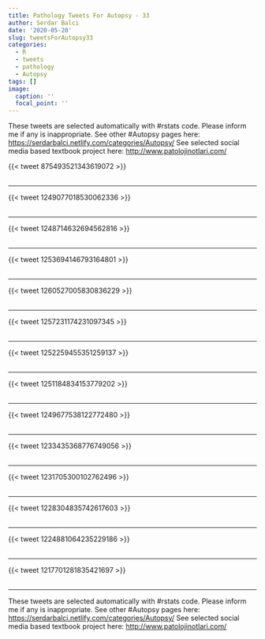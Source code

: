 ```yaml
---
title: Pathology Tweets For Autopsy - 33
author: Serdar Balci
date: '2020-05-20'
slug: tweetsForAutopsy33
categories:
  - R
  - tweets
  - pathology
  - Autopsy
tags: []
image:
  caption: ''
  focal_point: ''
---
```



These tweets are selected automatically with #rstats code. Please inform me if any is inappropriate.
See other #Autopsy pages here: https://serdarbalci.netlify.com/categories/Autopsy/ 
See selected social media based textbook project here: http://www.patolojinotlari.com/

{{< tweet 875493521343619072 >}}
<br>
<br>
<hr>
{{< tweet 1249077018530062336 >}}
<br>
<br>
<hr>
{{< tweet 1248714632694562816 >}}
<br>
<br>
<hr>
{{< tweet 1253694146793164801 >}}
<br>
<br>
<hr>
{{< tweet 1260527005830836229 >}}
<br>
<br>
<hr>
{{< tweet 1257231174231097345 >}}
<br>
<br>
<hr>
{{< tweet 1252259455351259137 >}}
<br>
<br>
<hr>
{{< tweet 1251184834153779202 >}}
<br>
<br>
<hr>
{{< tweet 1249677538122772480 >}}
<br>
<br>
<hr>
{{< tweet 1233435368776749056 >}}
<br>
<br>
<hr>
{{< tweet 1231705300102762496 >}}
<br>
<br>
<hr>
{{< tweet 1228304835742617603 >}}
<br>
<br>
<hr>
{{< tweet 1224881064235229186 >}}
<br>
<br>
<hr>
{{< tweet 1217701281835421697 >}}
<br>
<br>
<hr>


These tweets are selected automatically with #rstats code. Please inform me if any is inappropriate.
See other #Autopsy pages here: https://serdarbalci.netlify.com/categories/Autopsy/ 
See selected social media based textbook project here: http://www.patolojinotlari.com/
